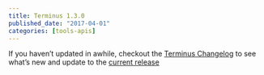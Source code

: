 ```yaml
---
title: Terminus 1.3.0
published_date: "2017-04-01"
categories: [tools-apis]
---
```

If you haven’t updated in awhile, checkout the [Terminus Changelog](/terminus/updates/#changelog) to see what’s new and update to the [current release](/terminus/updates/#update-to-the-current-release-)
